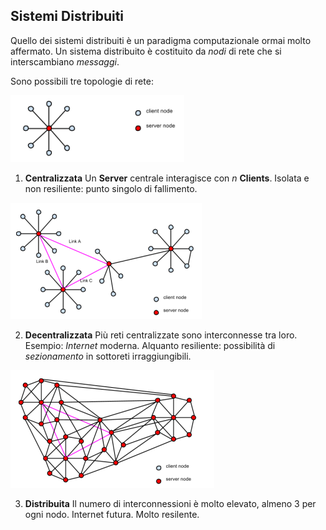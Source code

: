 ## Sistemi Distribuiti

Quello dei sistemi distribuiti è un paradigma computazionale ormai molto affermato.
Un sistema distribuito è costituito da _nodi_ di rete che si interscambiano _messaggi_.

Sono possibili tre topologie di rete:

![Centralizzata](../gitbook/images/centralized1.png)

1. **Centralizzata**
Un **Server** centrale interagisce con _n_ **Clients**.
Isolata e non resiliente: punto singolo di fallimento.

![Decentralizzata](../gitbook/images/decentr.png)

2. **Decentralizzata**
Più reti centralizzate sono interconnesse tra loro. Esempio: _Internet_ moderna.
Alquanto resiliente: possibilità di _sezionamento_ in sottoreti irraggiungibili.

![Distribuita](../gitbook/images/distribuite.png)

3. **Distribuita**
Il numero di interconnessioni è molto elevato, almeno 3 per ogni nodo. Internet futura.
Molto resilente.

